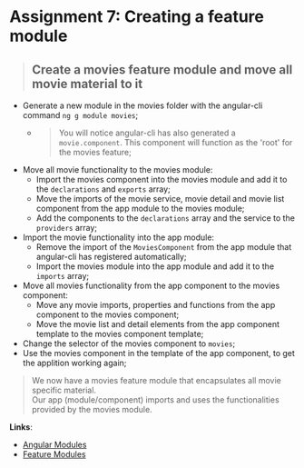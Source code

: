 Assignment 7: Creating a feature module
==============================================

> ## Create a movies feature module and move all movie material to it 

- Generate a new module in the movies folder with the angular-cli command `ng g module movies`;
  - > You will notice angular-cli has also generated a `movie.component`. This component will function as the 'root' for the movies feature;
- Move all movie functionality to the movies module:
  - Import the movies component into the movies module and add it to the `declarations` and `exports` array;
  - Move the imports of the movie service, movie detail and movie list component from the app module to the movies module;
  - Add the components to the `declarations` array and the service to the `providers` array;
- Import the movie functionality into the app module:
  - Remove the import of the `MoviesComponent` from the app module that angular-cli has registered automatically;
  - Import the movies module into the app module and add it to the `imports` array;
- Move all movies functionality from the app component to the movies component:
  - Move any movie imports, properties and functions from the app component to the movies component;
  - Move the movie list and detail elements from the app component template to the movies component template;
- Change the selector of the movies component to `movies`;
- Use the movies component in the template of the app component, to get the applition working again;

> We now have a movies feature module that encapsulates all movie specific material.  
> Our app (module/component) imports and uses the functionalities provided by the movies module.  

**Links**:
- [Angular Modules](https://angular.io/docs/ts/latest/guide/ngmodule.html)
- [Feature Modules](https://angular-2-training-book.rangle.io/handout/modules/feature-modules.html)
